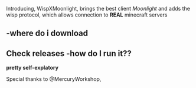 Introducing, WispXMoonlight, brings the best client _Moonlight_ and adds the wisp protocol, which allows connection to **REAL** minecraft servers

-where do i download
-
**Check releases**
-how do I run it??
-
**pretty self-explatory**

Special thanks to @MercuryWorkshop,
